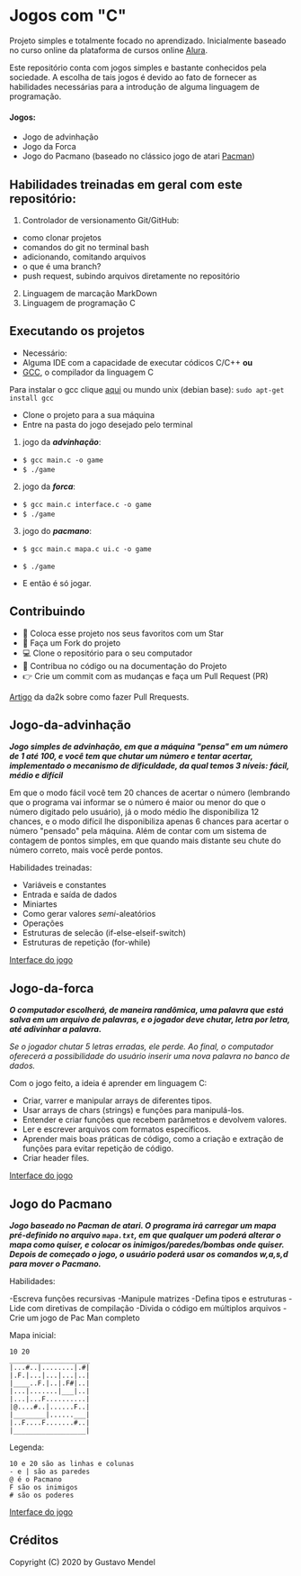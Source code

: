 # Jogos com "C"

Projeto simples e totalmente focado no aprendizado. 
Inicialmente baseado no curso online da plataforma de cursos online [Alura](https://alura.com.br).

Este repositório conta com jogos simples e bastante conhecidos pela sociedade. A escolha de tais jogos é devido ao fato de fornecer as habilidades necessárias para a introdução de alguma linguagem de programação. 

#### Jogos:
* Jogo de advinhação
* Jogo da Forca
* Jogo do Pacmano (baseado no clássico jogo de atari [Pacman](https://www.google.com/doodles/30th-anniversary-of-pac-man))

## Habilidades treinadas em geral com este repositório:

1. Controlador de versionamento Git/GitHub:
* como clonar projetos
* comandos do git no terminal bash
* adicionando, comitando arquivos
* o que é uma branch?
* push request, subindo arquivos diretamente no repositório
2. Linguagem de marcação MarkDown
3. Linguagem de programação C

## Executando os projetos

* Necessário:
*  Alguma IDE com a capacidade de executar códicos C/C++ **ou**
*  [GCC](https://gcc.gnu.org), o compilador da linguagem C

Para instalar o gcc clique [aqui](https://gcc.gnu.org/install/)
            ou
mundo unix (debian base): 
`sudo apt-get install gcc`

* Clone o projeto para a sua máquina
* Entre na pasta do jogo desejado pelo terminal

1. jogo da **_advinhação_**:

* `$ gcc main.c -o game`
* `$ ./game`

2. jogo da **_forca_**:

* `$ gcc main.c interface.c -o game`
* `$ ./game`

3. jogo do **_pacmano_**:

* `$ gcc main.c mapa.c ui.c -o game`
* `$ ./game`


* E então é só jogar.

## Contribuindo

  - :star2: Coloca esse projeto nos seus favoritos com um Star
  - :fork_and_knife: Faça um Fork do projeto
  - :computer: Clone o repositório para o seu computador
  - :wrench: Contribua no código ou na documentação do Projeto
  - :point_right: Crie um commit com as mudanças e faça um Pull Request (PR)

[Artigo](https://blog.da2k.com.br/2015/02/04/git-e-github-do-clone-ao-pull-request/) da da2k sobre como fazer Pull Rrequests.

## Jogo-da-advinhação

**_Jogo simples de advinhação, em que a máquina *"pensa"* em um número de 1 até 100, e você tem que chutar um número e tentar acertar, implementado o mecanismo de dificuldade, da qual temos 3 níveis: fácil, médio e difícil_**

Em que o modo fácil você tem 20 chances de acertar o número (lembrando que o programa vai informar se o número é maior ou menor do que o número digitado pelo usuário), já o modo médio lhe disponibiliza 12 chances, e o modo difícil lhe disponibiliza apenas 6 chances para acertar o número "pensado" pela máquina. Além de contar com um sistema de contagem de pontos simples, em que quando mais distante seu chute do número correto, mais você perde pontos.

Habilidades treinadas:

- Variáveis e constantes
- Entrada e saída de dados
- Miniartes
- Como gerar valores *semi*-aleatórios
- Operações
- Estruturas de selecão (if-else-elseif-switch)
- Estruturas de repetição (for-while)

[Interface do jogo](https://github.com/gustavo-mendel/jogos-com-c/blob/master/jogo-da-adivinhacao/interface.md)

## Jogo-da-forca

**_O computador escolherá, de maneira randômica, uma palavra que está salva em um arquivo de palavras, e o jogador deve chutar, letra por letra, até adivinhar a palavra._**

_Se o jogador chutar 5 letras erradas, ele perde. Ao final, o computador oferecerá a possibilidade do usuário inserir uma nova palavra no banco de dados._

Com o jogo feito, a ideia é aprender em linguagem C:

- Criar, varrer e manipular arrays de diferentes tipos.
- Usar arrays de chars (strings) e funções para manipulá-los.
- Entender e criar funções que recebem parâmetros e devolvem valores.
- Ler e escrever arquivos com formatos específicos.
- Aprender mais boas práticas de código, como a criação e extração de funções para evitar repetição de código.
- Criar header files.

[Interface do jogo](https://github.com/gustavo-mendel/jogos-com-c/blob/master/jogo-da-forca/interface.md)

## Jogo do Pacmano

**_Jogo baseado no Pacman de atari. O programa irá carregar um mapa pré-definido no arquivo `mapa.txt`, em que qualquer um poderá alterar o mapa como quiser, e colocar os inimigos/paredes/bombas onde quiser. Depois de começado o jogo, o usuário poderá usar os comandos w,a,s,d para mover o Pacmano._**

Habilidades:

-Escreva funções recursivas
-Manipule matrizes
-Defina tipos e estruturas
-Lide com diretivas de compilação
-Divida o código em múltiplos arquivos
-Crie um jogo de Pac Man completo

Mapa inicial:

```
10 20
____________________
|...#..|........|.#|
|.F.|...|...|...|..|
|____..F.|..|.F#|..|
|...|.......|___|..|
|...|...F..........|
|@....#..|......F..|
|________|......___|
|..F....F.......#..|
|__________________|

```

Legenda:
```
10 e 20 são as linhas e colunas
- e | são as paredes
@ é o Pacmano
F são os inimigos
# são os poderes
```

[Interface do jogo](https://github.com/gustavo-mendel/jogos-com-c/edit/master/jogo-do-pacmano/interface.md)

## Créditos

Copyright (C) 2020 by Gustavo Mendel
